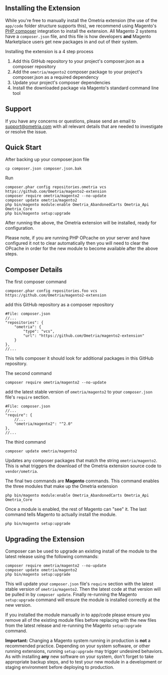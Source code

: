 Installing the Extension
--------------------------------------------------

While you're free to manually install the Ometria extension (the use of the `app/code` folder structure supports this), we recommend using Magento's [PHP composer](https://getcomposer.org/) integration to install the extension.  All Magento 2 systems have a `composer.json` file, and this file is how developers **and** Magento Marketplace users get new packages in and out of their system.

Installing the extension is a 4 step process

1. Add this GitHub repository to your project's composer.json as a composer repository
2. Add the `ometria/magento2` composer package to your project's composer.json as a required dependency
3. Update your project's composer dependencies
4. Install the downloaded package via Magento's standard command line tool

Support
-------

If you have any concerns or questions, please send an email to support@ometria.com
with all relevant details that are needed to investigate or resolve the issue.

Quick Start
--------------------------------------------------
After backing up your composer.json file

    cp composer.json composer.json.bak

Run

    composer.phar config repositories.ometria vcs https://github.com/Ometria/magento2-extension
    composer require ometria/magento2 --no-update
    composer update ometria/magento2
    php bin/magento module:enable Ometria_AbandonedCarts Ometria_Api Ometria_Core
    php bin/magento setup:upgrade

After running the above, the Ometria extension will be installed, ready for configuration.

Please note, if you are running PHP OPcache on your server and have configured it not to clear automatically then you will need to clear the OPcache in order for the new module to become available after the above steps.

Composer Details
--------------------------------------------------
The first composer command

    composer.phar config repositories.foo vcs https://github.com/Ometria/magento2-extension

add this GitHub repository as a composer repository

    #File: composer.json
    //...
    "repositories": {
        "ometria": {
            "type": "vcs",
            "url": "https://github.com/Ometria/magento2-extension"
        }
    },
    //...

This tells composer it should look for additional packages in this GitHub repository.

The second command

    composer require ometria/magento2 --no-update

add the latest stable version of `ometria/magento2` to your `composer.json` file's `require` section.

    #File: composer.json
    //...
    "require": {
        //...
        "ometria/magento2": "^2.0"
    },
    //...

The third command

    composer update ometria/magento2

Updates any composer packages that match the string `ometria/magento2`.  This is what triggers the download of the Ometria extension source code to `vendor/ometria`.

The final two commands are **Magento** commands.  This command enables the three modules that make up the Ometria extension

    php bin/magento module:enable Ometria_AbandonedCarts Ometria_Api Ometria_Core

Once a module is enabled, the rest of Magento can "see" it. The last command tells Magento to actually install the module.

    php bin/magento setup:upgrade

Upgrading the Extension
--------------------------------------------------

Composer can be used to upgrade an existing install of the module to the latest release using the following commands:

    composer require ometria/magento2 --no-update
    composer update ometria/magento2
    php bin/magento setup:upgrade

This will update your `composer.json` file's `require` section with the latest stable version of `ometria/magento2`. Then the latest code at that version will be pulled in by `composer update`. Finally re-running the Magento `setup:upgrade` command will ensure the module is installed correctly at the new version.

If you installed the module manually in to app/code please ensure you remove all of the existing module files before replacing with the new files from the latest release and re-running the Magento `setup:upgrade` command. 

**Important:** Changing a Magento system running in production is **not** a recommended practice.  Depending on your system software, or other running extensions, running `setup:upgrade` may trigger undesired behaviors.  As with installing **any** new software on your system, don't forget to take appropriate backup steps, and to test your new module in a development or staging environment before deploying to production.
